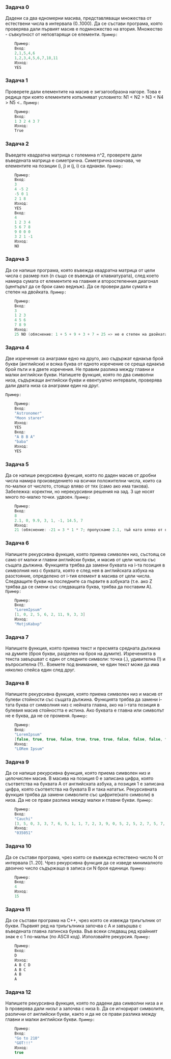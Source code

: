 ### Задача 0
Дадени са два едномерни масива, представляващи множества от естествени числа в интервала (0..1000). Да се състави програма, която проверява дали първият масив е подмножество на втория. Множество - съвкупност от неповтарящи се елементи.
`Пример:`
``` C++
    Пример:
    Вход:
    2,1,5,4,6  
    1,2,3,4,5,6,7,18,11 
    Изход:
    YES
```
### Задача 1
Проверете дали елементите на масив е зигзагообразна нагоре. Това е редица при която елементите изпълняват условието: N1 < N2 > N3 < N4 > N5 <.. 
`Пример:`
``` C++
    Пример:
    Вход:
    1 3 2 4 3 7
    Изход:
    True
```

### Задача 2
Въведете квадратна матрица с големина n^2, проверете дали въведената матрица е симетрична. Симетрична означава, че елементите на позиции (i, j) и (j, i) са еднакви.
`Пример:`
``` C++
    Пример:
    Вход:
    3
    4 -5 2
    -5 0 1
    2 1 8 
    Изход:
    YES
    Вход:
    4
    1 2 3 4
    5 6 7 8
    9 0 0 0
    3 2 1 -1 
    Изход:
    NO
```

### Задача 3
Да се напише програма, която въвежда квадратна матрица от цели числа с размер nxn (n също се въвежда от клавиатурата), след което намира сумата от елементите на главния и второстепенния диагонал (центърът да се брои само веднъж). Да се провери дали сумата е степен на двойката. 
`Пример:`
``` C++
    Пример:
    Вход:
    3
    1 2 3 
    4 5 6 
    7 8 9 
    Изход:
    25 NO (обяснение: 1 + 5 + 9 + 3 + 7 = 25 => не е степен на двойката)
```

### Задача 4
Две изречения са анаграми едно на друго, ако съдържат еднакъв брой букви (английски) и всяка буква от едното изречение се среща еднакъв брой пъти и в двете изречения. Не правим разлика между главни и малки английски букви. Напишете функция, която по два символни низа, съдържащи английски букви и евентуално интервали, проверява дали двата низа са анаграми един на друг. 
   
`Пример:`
``` C++
    Пример:
    Вход:
    "Astronomer" 
    "Moon starer"
    Изход:
    YES
    Вход:
    "A B B A"
    "baba"
    Изход:
    YES
```

### Задача 5
Да се напише рекурсивна функция, която по даден масив от дробни числа намира произведението на всички положителни числа, които са по-малки от числото, стоящо вляво от тях (само ако има такова). Забележка: коректни, но нерекурсивни решения на зад. 3 ще носят много по-малко точки.
удвоен.
`Пример:`
``` C++
    Пример:
    Вход:
    8
    2.1, 0, 9.9, 3, 1, -1, 14.5, 7
    Изход:
    21 (обяснение: -21 = 3 * 1 * 7; пропускаме 2.1, тъй като вляво от него няма число)
```

### Задача 6
Напишете рекурсивна функция, която приема символен низ, състоящ се само от малки и главни английски букви, и масив от цели числа със същата дължина. Функцията трябва да замени буквата на i-та позиция в символния низ с буквата, която е след нея в английската азбука на разстояние, определено от i-тия елемент в масива от цели числа. Следващите букви на последните са първите в азбуката (т.е. ако Z трябва да се смени със следващата буква, трябва да поставим A). 
`Пример:`
``` C++
    Пример:
    Вход:
    "LoremIpsum" 
    [1, 0, 2, 5, 6, 2, 11, 9, 3, 3]
    Изход:
    "MotjsKabxp"
```
### Задача 7
Напишете функция, която приема текст и пресмята средната дължина на думите (броя букви, разделен на броя на думите). Изреченията в текста завършват с един от следните символи: точка (.), удивителна (!) и въпросителна (?).. Вземете под внимание, че един текст може да има няколко спейса един след друг.

### Задача 8
Напишете рекурсивна функция, която приема символен низ и масив от булеви стойности със същата дължина. Функцията трябва да замени i-тата буква от символния низ с нейната главна, ако на i-тата позиция в булевия масив стойността е истина. Ако буквата е главна или символът не е буква, да не се променя. 
`Пример:`
``` C++
    Пример:
    Вход:
    "LoremIpsum" 
    [false, true, true, false, true, true, true, false, false, false, false]
    Изход:
    "LORem Ipsum"
```

### Задача 9
Да се напише рекурсивна функция, която приема символен низ и целочислен масив. В масива на позиция 0 е записана цифра, която съответства на буквата A от английската азбука, а позиция 1 е записана цифра, която съответства на буквата B и така нататък. Рекурсивната функция трябва да замени символите със цифрите(като символи) в низа. Да не се прави разлика между малки и главни букви.
`Пример:`
``` C++
    Пример:
    Вход:
    "Cauchi"
    [3, 5, 0, 3, 3, 7, 6, 5, 1, 1, 7, 2, 3, 9, 0, 5, 2, 5, 2, 7, 5, 7, 4, 9, 7, 7]
    Изход:
    "035051"
```

### Задача 10
Да се състави програма, чрез която се въвежда естествено число N от интервала [1..20]. Чрез рекурсивна функция да се изведе минималното двоично число съдържащо в записа си N броя единици.
`Пример:`
``` C++
    Пример:
    Вход:
    4
    Изход:
    15
```

### Задача 11
Да се състави програма на C++, чрез която се извежда триъгълник от букви.
Първият ред на триъгълника започва с А и завършва с въведената главна латинска буква. Във всеки следващ ред крайният знак е с 1 по-малък (по ASCII код). Използвайте рекурсия.
`Пример:`
``` C++
    Пример:
    Вход:
    D
    Изход:
    A B C D
    A B C
    A B
    A
```

### Задача 12
Напишете рекурсивна функция, която по дадени два символни низа a и b проверява дали низът a започва с низа b. Да се игнорират символите, различни от английски букви, както и да не се прави разлика между главни и малки английски букви.
`Пример:`
``` C++
    Пример:
    Вход:
    "Go to 210" 
    "GOT!!!"
    Изход:
    true
```
